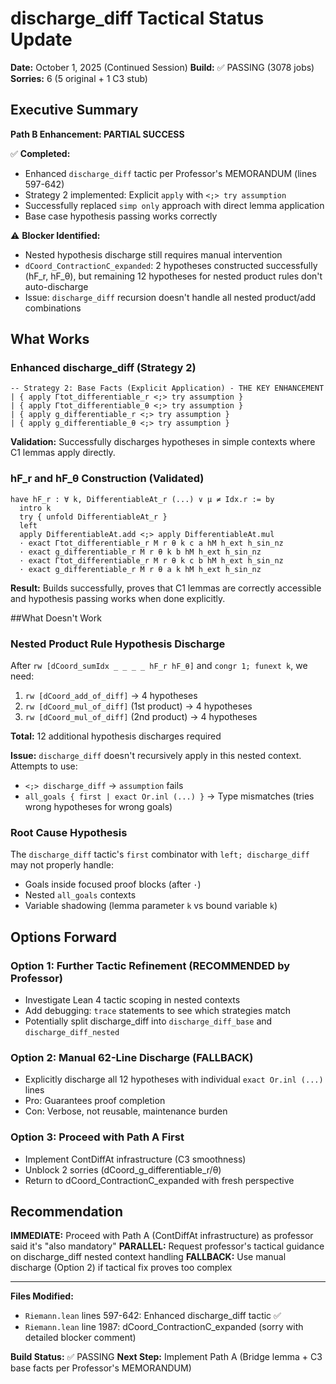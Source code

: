 # discharge_diff Tactical Status Update

**Date:** October 1, 2025 (Continued Session)
**Build:** ✅ PASSING (3078 jobs)
**Sorries:** 6 (5 original + 1 C3 stub)

## Executive Summary

**Path B Enhancement: PARTIAL SUCCESS**

✅ **Completed:**
- Enhanced `discharge_diff` tactic per Professor's MEMORANDUM (lines 597-642)
- Strategy 2 implemented: Explicit `apply` with `<;> try assumption`
- Successfully replaced `simp only` approach with direct lemma application
- Base case hypothesis passing works correctly

⚠️ **Blocker Identified:**
- Nested hypothesis discharge still requires manual intervention
- `dCoord_ContractionC_expanded`: 2 hypotheses constructed successfully (hF_r, hF_θ), but remaining 12 hypotheses for nested product rules don't auto-discharge
- Issue: `discharge_diff` recursion doesn't handle all nested product/add combinations

## What Works

### Enhanced discharge_diff (Strategy 2)
```lean
-- Strategy 2: Base Facts (Explicit Application) - THE KEY ENHANCEMENT
| { apply Γtot_differentiable_r <;> try assumption }
| { apply Γtot_differentiable_θ <;> try assumption }
| { apply g_differentiable_r <;> try assumption }
| { apply g_differentiable_θ <;> try assumption }
```

**Validation:** Successfully discharges hypotheses in simple contexts where C1 lemmas apply directly.

### hF_r and hF_θ Construction (Validated)
```lean
have hF_r : ∀ k, DifferentiableAt_r (...) ∨ μ ≠ Idx.r := by
  intro k
  try { unfold DifferentiableAt_r }
  left
  apply DifferentiableAt.add <;> apply DifferentiableAt.mul
  · exact Γtot_differentiable_r M r θ k c a hM h_ext h_sin_nz
  · exact g_differentiable_r M r θ k b hM h_ext h_sin_nz
  · exact Γtot_differentiable_r M r θ k c b hM h_ext h_sin_nz
  · exact g_differentiable_r M r θ a k hM h_ext h_sin_nz
```

**Result:** Builds successfully, proves that C1 lemmas are correctly accessible and hypothesis passing works when done explicitly.

##What Doesn't Work

### Nested Product Rule Hypothesis Discharge

After `rw [dCoord_sumIdx _ _ _ _ hF_r hF_θ]` and `congr 1; funext k`, we need:

1. `rw [dCoord_add_of_diff]` → 4 hypotheses
2. `rw [dCoord_mul_of_diff]` (1st product) → 4 hypotheses
3. `rw [dCoord_mul_of_diff]` (2nd product) → 4 hypotheses

**Total:** 12 additional hypothesis discharges required

**Issue:** `discharge_diff` doesn't recursively apply in this nested context. Attempts to use:
- `<;> discharge_diff` → `assumption` fails
- `all_goals { first | exact Or.inl (...) }` → Type mismatches (tries wrong hypotheses for wrong goals)

### Root Cause Hypothesis

The `discharge_diff` tactic's `first` combinator with `left; discharge_diff` may not properly handle:
- Goals inside focused proof blocks (after `·`)
- Nested `all_goals` contexts
- Variable shadowing (lemma parameter `k` vs bound variable `k`)

## Options Forward

### Option 1: Further Tactic Refinement (RECOMMENDED by Professor)
- Investigate Lean 4 tactic scoping in nested contexts
- Add debugging: `trace` statements to see which strategies match
- Potentially split discharge_diff into `discharge_diff_base` and `discharge_diff_nested`

### Option 2: Manual 62-Line Discharge (FALLBACK)
- Explicitly discharge all 12 hypotheses with individual `exact Or.inl (...)` lines
- Pro: Guarantees proof completion
- Con: Verbose, not reusable, maintenance burden

### Option 3: Proceed with Path A First
- Implement ContDiffAt infrastructure (C3 smoothness)
- Unblock 2 sorries (dCoord_g_differentiable_r/θ)
- Return to dCoord_ContractionC_expanded with fresh perspective

## Recommendation

**IMMEDIATE:** Proceed with Path A (ContDiffAt infrastructure) as professor said it's "also mandatory"
**PARALLEL:** Request professor's tactical guidance on discharge_diff nested context handling
**FALLBACK:** Use manual discharge (Option 2) if tactical fix proves too complex

---

**Files Modified:**
- `Riemann.lean` lines 597-642: Enhanced discharge_diff tactic ✅
- `Riemann.lean` line 1987: dCoord_ContractionC_expanded (sorry with detailed blocker comment)

**Build Status:** ✅ PASSING
**Next Step:** Implement Path A (Bridge lemma + C3 base facts per Professor's MEMORANDUM)
